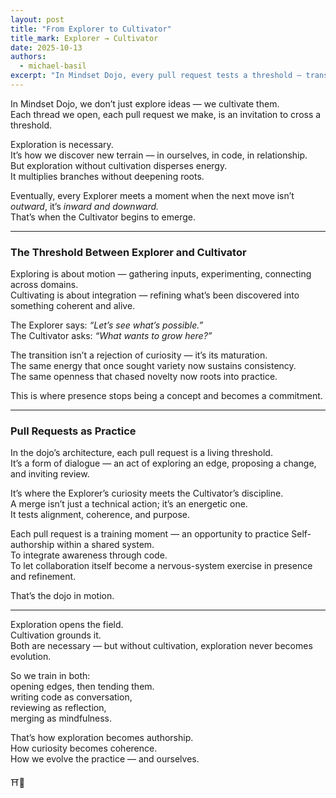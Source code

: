 ```yaml
---
layout: post
title: "From Explorer to Cultivator"
title_mark: Explorer → Cultivator
date: 2025-10-13
authors: 
  - michael-basil
excerpt: "In Mindset Dojo, every pull request tests a threshold — transforming exploration into cultivation, and curiosity into coherence."
---
```


In Mindset Dojo, we don’t just explore ideas — we cultivate them.  
Each thread we open, each pull request we make, is an invitation to cross a threshold.  

Exploration is necessary.  
It’s how we discover new terrain — in ourselves, in code, in relationship.  
But exploration without cultivation disperses energy.  
It multiplies branches without deepening roots.  

Eventually, every Explorer meets a moment when the next move isn’t *outward*, it’s *inward and downward.*  
That’s when the Cultivator begins to emerge.  

---

### The Threshold Between Explorer and Cultivator

Exploring is about motion — gathering inputs, experimenting, connecting across domains.  
Cultivating is about integration — refining what’s been discovered into something coherent and alive.  

The Explorer says: *“Let’s see what’s possible.”*  
The Cultivator asks: *“What wants to grow here?”*  

The transition isn’t a rejection of curiosity — it’s its maturation.  
The same energy that once sought variety now sustains consistency.  
The same openness that chased novelty now roots into practice.  

This is where presence stops being a concept and becomes a commitment.  

---

### Pull Requests as Practice

In the dojo’s architecture, each pull request is a living threshold.  
It’s a form of dialogue — an act of exploring an edge, proposing a change, and inviting review.  

It’s where the Explorer’s curiosity meets the Cultivator’s discipline.  
A merge isn’t just a technical action; it’s an energetic one.  
It tests alignment, coherence, and purpose.  

Each pull request is a training moment — an opportunity to practice Self-authorship within a shared system.  
To integrate awareness through code.  
To let collaboration itself become a nervous-system exercise in presence and refinement.  

That’s the dojo in motion.  

---

Exploration opens the field.  
Cultivation grounds it.  
Both are necessary — but without cultivation, exploration never becomes evolution.  

So we train in both:  
opening edges, then tending them.  
writing code as conversation,  
reviewing as reflection,  
merging as mindfulness.  

That’s how exploration becomes authorship.  
How curiosity becomes coherence.  
How we evolve the practice — and ourselves.  

⛩️🌿
